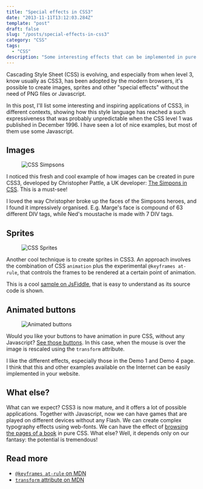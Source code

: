 ```yaml
---
title: "Special effects in CSS3"
date: "2013-11-11T13:12:03.284Z"
template: "post"
draft: false
slug: "/posts/special-effects-in-css3"
category: "CSS"
tags:
  - "CSS"
description: "Some interesting effects that can be implemented in pure CSS3."
---
```


Cascading Style Sheet (CSS) is evolving, and especially from when level 3, know usually as CSS3, has been adopted by the
modern browsers, it's possible to create images, sprites and other "special effects" without the need of PNG files or
Javascript.

In this post, I'll list some interesting and inspiring applications of CSS3, in different contexts, showing how this
style language has reached a such expressiveness that was probably unpredictable when the CSS level 1 was published in
December 1996. I have seen a lot of nice examples, but most of them use some Javascript.

## Images

<figure class="float-right" style="width: 240px">
	<img src="/media/css-simpsons.webp" alt="CSS Simpsons">
</figure>

I noticed this fresh and cool example of how images can be created in pure CSS3, developed by Christopher Pattle, a UK
developer: [The Simpons in CSS](https://pattle.github.io/simpsons-in-css/). This is a must-see!

I loved the way Christopher broke up the faces of the Simpsons heroes, and I found it impressively organised. E.g.
Marge's face is compound of 63 different DIV tags, while Ned's moustache is made with 7 DIV tags.

## Sprites

<figure class="float-right" style="width: 240px">
	<img src="/media/css-sprites.webp" alt="CSS Sprites">
</figure>

Another cool technique is to create sprites in CSS3. An approach involves the combination of CSS `animation` plus the
experimental `@keyframes at-rule`, that controls the frames to be rendered at a certain point of animation.

This is a cool [sample on JsFiddle](https://jsfiddle.net/simurai/CGmCe/), that is easy to understand as its source code
is shown.

## Animated buttons

<figure class="float-right" style="width: 240px">
	<img src="/media/css-animated-buttons.webp" alt="Animated buttons">
</figure>

Would you like your buttons to have animation in pure CSS, without any
Javascript? [See those buttons](https://tympanus.net/Tutorials/AnimatedButtons/index.html). In this case, when the mouse
is over the image is rescaled using the `transform` attribute.

I like the different effects, especially those in the Demo 1 and Demo 4 page. I think that this and other examples
available on the Internet can be easily implemented in your website.

## What else?

What can we expect? CSS3 is now mature, and it offers a lot of possible applications. Together with Javascript, now we
can have games that are played on different devices without any Flash. We can create complex typography effects using
web-fonts. We can have the effect
of [browsing the pages of a book](https://tympanus.net/Development/AnimatedBooks/index2.html) in pure CSS. What else?
Well, it depends only on our fantasy: the potential is tremendous!

## Read more

- [`@keyframes at-rule` on MDN](https://developer.mozilla.org/en-US/docs/Web/CSS/@keyframes)
- [`transform` attribute on MDN](https://developer.mozilla.org/en-US/docs/Web/SVG/Attribute/transform)
